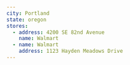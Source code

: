 ```yaml
---
city: Portland
state: oregon
stores:
  - address: 4200 SE 82nd Avenue
    name: Walmart
  - name: Walmart
    address: 1123 Hayden Meadows Drive
---
```


